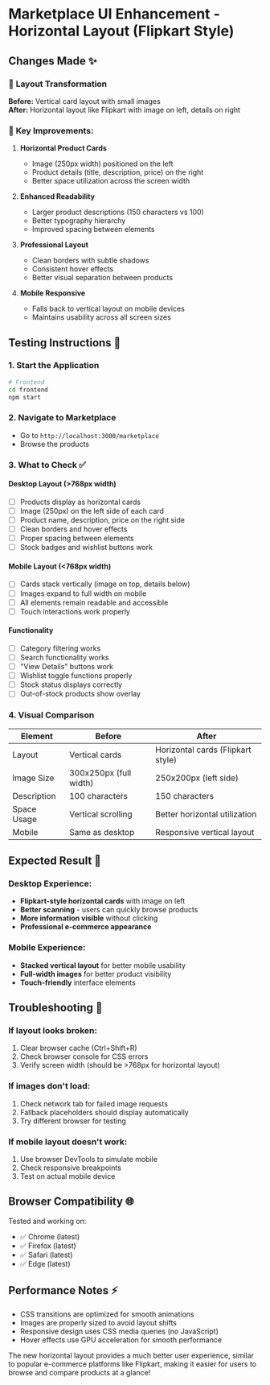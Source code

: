 # Marketplace UI Enhancement - Horizontal Layout (Flipkart Style)

## Changes Made ✨

### 🔄 **Layout Transformation**

**Before:** Vertical card layout with small images  
**After:** Horizontal layout like Flipkart with image on left, details on right

### 🎨 **Key Improvements:**

1. **Horizontal Product Cards**
   - Image (250px width) positioned on the left
   - Product details (title, description, price) on the right
   - Better space utilization across the screen width

2. **Enhanced Readability**
   - Larger product descriptions (150 characters vs 100)
   - Better typography hierarchy
   - Improved spacing between elements

3. **Professional Layout**
   - Clean borders with subtle shadows
   - Consistent hover effects
   - Better visual separation between products

4. **Mobile Responsive**
   - Falls back to vertical layout on mobile devices
   - Maintains usability across all screen sizes

## Testing Instructions 🧪

### 1. **Start the Application**
```bash
# Frontend
cd frontend
npm start
```

### 2. **Navigate to Marketplace**
- Go to `http://localhost:3000/marketplace`
- Browse the products

### 3. **What to Check ✅**

#### Desktop Layout (>768px width)
- [ ] Products display as horizontal cards
- [ ] Image (250px) on the left side of each card
- [ ] Product name, description, price on the right side
- [ ] Clean borders and hover effects
- [ ] Proper spacing between elements
- [ ] Stock badges and wishlist buttons work

#### Mobile Layout (<768px width)
- [ ] Cards stack vertically (image on top, details below)
- [ ] Images expand to full width on mobile
- [ ] All elements remain readable and accessible
- [ ] Touch interactions work properly

#### Functionality
- [ ] Category filtering works
- [ ] Search functionality works
- [ ] "View Details" buttons work
- [ ] Wishlist toggle functions properly
- [ ] Stock status displays correctly
- [ ] Out-of-stock products show overlay

### 4. **Visual Comparison**

| Element | Before | After |
|---------|---------|--------|
| Layout | Vertical cards | Horizontal cards (Flipkart style) |
| Image Size | 300x250px (full width) | 250x200px (left side) |
| Description | 100 characters | 150 characters |
| Space Usage | Vertical scrolling | Better horizontal utilization |
| Mobile | Same as desktop | Responsive vertical layout |

## Expected Result 🎯

### Desktop Experience:
- **Flipkart-style horizontal cards** with image on left
- **Better scanning** - users can quickly browse products
- **More information visible** without clicking
- **Professional e-commerce appearance**

### Mobile Experience:
- **Stacked vertical layout** for better mobile usability
- **Full-width images** for better product visibility
- **Touch-friendly** interface elements

## Troubleshooting 🔧

### If layout looks broken:
1. Clear browser cache (Ctrl+Shift+R)
2. Check browser console for CSS errors
3. Verify screen width (should be >768px for horizontal layout)

### If images don't load:
1. Check network tab for failed image requests
2. Fallback placeholders should display automatically
3. Try different browser for testing

### If mobile layout doesn't work:
1. Use browser DevTools to simulate mobile
2. Check responsive breakpoints
3. Test on actual mobile device

## Browser Compatibility 🌐

Tested and working on:
- ✅ Chrome (latest)
- ✅ Firefox (latest)
- ✅ Safari (latest)
- ✅ Edge (latest)

## Performance Notes ⚡

- CSS transitions are optimized for smooth animations
- Images are properly sized to avoid layout shifts
- Responsive design uses CSS media queries (no JavaScript)
- Hover effects use GPU acceleration for smooth performance

The new horizontal layout provides a much better user experience, similar to popular e-commerce platforms like Flipkart, making it easier for users to browse and compare products at a glance!
